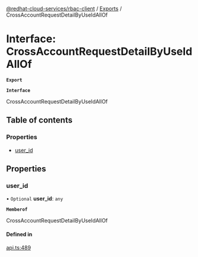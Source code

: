 [@redhat-cloud-services/rbac-client](../README.md) / [Exports](../modules.md) / CrossAccountRequestDetailByUseIdAllOf

# Interface: CrossAccountRequestDetailByUseIdAllOf

**`Export`**

**`Interface`**

CrossAccountRequestDetailByUseIdAllOf

## Table of contents

### Properties

- [user\_id](CrossAccountRequestDetailByUseIdAllOf.md#user_id)

## Properties

### user\_id

• `Optional` **user\_id**: `any`

**`Memberof`**

CrossAccountRequestDetailByUseIdAllOf

#### Defined in

[api.ts:489](https://github.com/RedHatInsights/javascript-clients/blob/master/packages/rbac/api.ts#L489)

